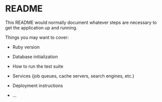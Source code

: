 # README

This README would normally document whatever steps are necessary to get the
application up and running.

Things you may want to cover:

* Ruby version

* Database initialization

* How to run the test suite

* Services (job queues, cache servers, search engines, etc.)

* Deployment instructions

* ...
